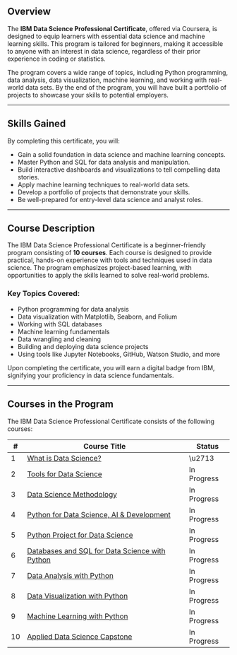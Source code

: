 ## Overview
The **IBM Data Science Professional Certificate**, offered via Coursera, is designed to equip learners with essential data science and machine learning skills. This program is tailored for beginners, making it accessible to anyone with an interest in data science, regardless of their prior experience in coding or statistics.

The program covers a wide range of topics, including Python programming, data analysis, data visualization, machine learning, and working with real-world data sets. By the end of the program, you will have built a portfolio of projects to showcase your skills to potential employers.

---

## Skills Gained
By completing this certificate, you will:
- Gain a solid foundation in data science and machine learning concepts.
- Master Python and SQL for data analysis and manipulation.
- Build interactive dashboards and visualizations to tell compelling data stories.
- Apply machine learning techniques to real-world data sets.
- Develop a portfolio of projects that demonstrate your skills.
- Be well-prepared for entry-level data science and analyst roles.

---

## Course Description
The IBM Data Science Professional Certificate is a beginner-friendly program consisting of **10 courses**. Each course is designed to provide practical, hands-on experience with tools and techniques used in data science. The program emphasizes project-based learning, with opportunities to apply the skills learned to solve real-world problems.

### Key Topics Covered:
- Python programming for data analysis
- Data visualization with Matplotlib, Seaborn, and Folium
- Working with SQL databases
- Machine learning fundamentals
- Data wrangling and cleaning
- Building and deploying data science projects
- Using tools like Jupyter Notebooks, GitHub, Watson Studio, and more

Upon completing the certificate, you will earn a digital badge from IBM, signifying your proficiency in data science fundamentals.

---

## Courses in the Program
The IBM Data Science Professional Certificate consists of the following courses:

| #  | Course Title                                           | Status |
|----|-------------------------------------------------------|--------|
| 1  | [What is Data Science?](https://www.coursera.org/learn/what-is-datascience) |\u2713|
| 2  | [Tools for Data Science](https://www.coursera.org/learn/open-source-tools-for-data-science) |In Progress|
| 3  | [Data Science Methodology](https://www.coursera.org/learn/data-science-methodology) |In Progress|
| 4  | [Python for Data Science, AI & Development](https://www.coursera.org/learn/python-for-applied-data-science-ai) |In Progress|
| 5  | [Python Project for Data Science](https://www.coursera.org/learn/python-project-for-data-science) |In Progress|
| 6  | [Databases and SQL for Data Science with Python](https://www.coursera.org/learn/sql-data-science) |In Progress|
| 7  | [Data Analysis with Python](https://www.coursera.org/learn/data-analysis-with-python) |In Progress|
| 8  | [Data Visualization with Python](https://www.coursera.org/learn/python-for-data-visualization) |In Progress|
| 9  | [Machine Learning with Python](https://www.coursera.org/learn/machine-learning-with-python) |In Progress|
| 10 | [Applied Data Science Capstone](https://www.coursera.org/learn/applied-data-science-capstone) |In Progress|

